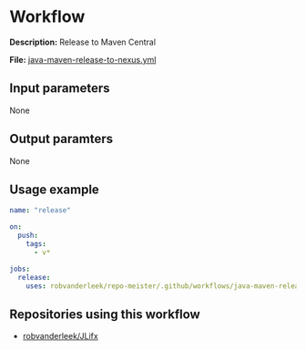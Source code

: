 # Workflow

**Description:** Release to Maven Central

**File:** [java-maven-release-to-nexus.yml](https://github.com/robvanderleek/repo-meister/blob/main/.github/workflows/java-maven-release-to-nexus.yml)

## Input parameters

None

## Output paramters

None

## Usage example

```yaml
name: "release"

on:
  push:
    tags:
      - v*

jobs:
  release:
    uses: robvanderleek/repo-meister/.github/workflows/java-maven-release-to-nexus.yml@main
```

## Repositories using this workflow

- [robvanderleek/JLifx](https://github.com/robvanderleek/JLifx/blob/main/.github/workflows/main.yml)
